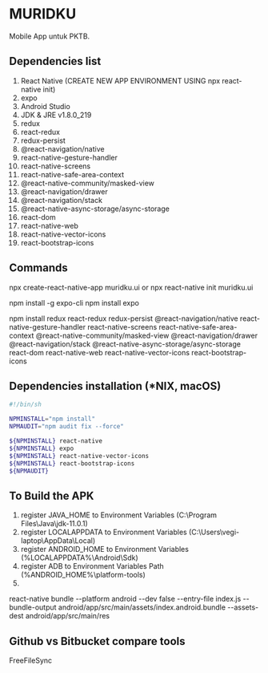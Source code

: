 # MURIDKU

Mobile App untuk PKTB.

## Dependencies list

1. React Native (CREATE NEW APP ENVIRONMENT USING npx react-native init)
2. expo
3. Android Studio
4. JDK & JRE v1.8.0_219
5. redux
6. react-redux
7. redux-persist
8. @react-navigation/native
9. react-native-gesture-handler
10. react-native-screens
11. react-native-safe-area-context
12. @react-native-community/masked-view
13. @react-navigation/drawer
14. @react-navigation/stack
15. @react-native-async-storage/async-storage
16. react-dom
17. react-native-web
18. react-native-vector-icons
19. react-bootstrap-icons

## Commands

npx create-react-native-app muridku.ui or npx react-native init muridku.ui

npm install -g expo-cli
npm install expo

npm install redux react-redux redux-persist @react-navigation/native react-native-gesture-handler react-native-screens react-native-safe-area-context @react-native-community/masked-view @react-navigation/drawer @react-navigation/stack @react-native-async-storage/async-storage react-dom react-native-web react-native-vector-icons react-bootstrap-icons

## Dependencies installation (*NIX, macOS)

```sh
#!/bin/sh

NPMINSTALL="npm install"
NPMAUDIT="npm audit fix --force"

${NPMINSTALL} react-native
${NPMINSTALL} expo
${NPMINSTALL} react-native-vector-icons
${NPMINSTALL} react-bootstrap-icons
${NPMAUDIT}
```

## To Build the APK
1. register JAVA_HOME to Environment Variables (C:\Program Files\Java\jdk-11.0.1)
2. register LOCALAPPDATA to Environment Variables (C:\Users\vegi-laptop\AppData\Local)
3. register ANDROID_HOME to Environment Variables (%LOCALAPPDATA%\Android\Sdk)
4. register ADB to Environment Variables Path (%ANDROID_HOME%\platform-tools)
5. 

react-native bundle --platform android --dev false --entry-file index.js --bundle-output android/app/src/main/assets/index.android.bundle --assets-dest android/app/src/main/res

## Github vs Bitbucket compare tools
FreeFileSync